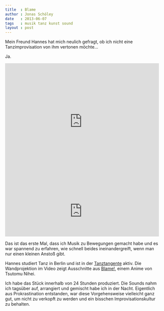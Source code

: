 ```yaml
---
title  : Blame
author : Jonas Schöley
date   : 2013-06-07
tags   : musik tanz kunst sound
layout : post
---
```


Mein Freund Hannes hat mich neulich gefragt, ob ich nicht eine Tanzimprovisation von ihm vertonen möchte...

Ja.

<iframe width="100%" height="400" src="https://www.youtube-nocookie.com/embed/o57HvwPFdUk?rel=0&amp;showinfo=0" frameborder="0" allowfullscreen></iframe>

<iframe width="100%" height="166" scrolling="no" frameborder="no" src="https://w.soundcloud.com/player/?url=https%3A//api.soundcloud.com/tracks/95799073&amp;color=ff514e&amp;auto_play=false&amp;hide_related=false&amp;show_comments=true&amp;show_user=true&amp;show_reposts=false"></iframe>

Das ist das erste Mal, dass ich Musik zu Bewegungen gemacht habe und es war spannend zu erfahren, wie schnell beides ineinandergreift, wenn man nur einen kleinen Anstoß gibt.

Hannes studiert Tanz in Berlin und ist in der [Tanztangente](http://www.tanztangente.de/) aktiv. Die Wandprojektion im Video zeigt Ausschnitte aus [Blame!](http://de.wikipedia.org/wiki/Blame!), einem Anime von Tsutomu Nihei.

Ich habe das Stück innerhalb von 24 Stunden produziert. Die Sounds nahm ich tagsüber auf, arrangiert und gemischt habe ich in der Nacht. Eigentlich aus Prokrastination entstanden, war diese Vorgehensweise vielleicht ganz gut, um nicht zu verkopft zu werden und ein bisschen Improvisationskultur zu behalten.

